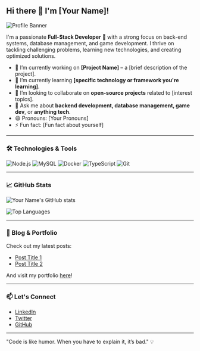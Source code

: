 ## Hi there 👋 I'm [Your Name]!

![Profile Banner](https://via.placeholder.com/1000x200) <!-- You can replace this URL with your own banner image -->

I'm a passionate **Full-Stack Developer** 🚀 with a strong focus on back-end systems, database management, and game development. I thrive on tackling challenging problems, learning new technologies, and creating optimized solutions.

- 🔭 I’m currently working on **[Project Name]** – a [brief description of the project].
- 🌱 I’m currently learning **[specific technology or framework you're learning]**.
- 👯 I’m looking to collaborate on **open-source projects** related to [interest topics].
- 💬 Ask me about **backend development, database management, game dev**, or **anything tech**.
- 😄 Pronouns: [Your Pronouns]
- ⚡ Fun fact: [Fun fact about yourself]

---

### 🛠️ Technologies & Tools

<p>
  <img src="https://img.shields.io/badge/Code-Node.js-informational?style=flat&logo=node.js&color=68a063" alt="Node.js">
  <img src="https://img.shields.io/badge/Database-MySQL-informational?style=flat&logo=mysql&color=4479A1" alt="MySQL">
  <img src="https://img.shields.io/badge/Tools-Docker-informational?style=flat&logo=docker&color=2496ED" alt="Docker">
  <img src="https://img.shields.io/badge/Code-TypeScript-informational?style=flat&logo=typescript&color=3178C6" alt="TypeScript">
  <img src="https://img.shields.io/badge/Tools-Git-informational?style=flat&logo=git&color=F05032" alt="Git">
  <!-- Add more badges for the technologies and tools you use -->
</p>

---

### 📈 GitHub Stats

![Your Name's GitHub stats](https://github-readme-stats.vercel.app/api?username=HPNV&show_icons=true&theme=radical)

![Top Languages](https://github-readme-stats.vercel.app/api/top-langs/?username=HPNV&layout=compact&theme=radical)

---

### 📝 Blog & Portfolio

Check out my latest posts:

<!-- Replace with your blog link -->
- [Post Title 1](https://yourblog.com)
- [Post Title 2](https://yourblog.com)

And visit my portfolio [here](https://yourportfolio.com)!

---

### 📫 Let's Connect

- [LinkedIn](https://www.linkedin.com/in/yourprofile)
- [Twitter](https://twitter.com/yourprofile)
- [GitHub](https://github.com/HPNV)

---

"Code is like humor. When you have to explain it, it’s bad." 💡
